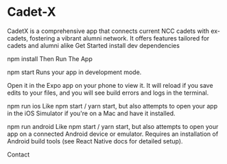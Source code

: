 # Cadet-X
CadetX is a comprehensive app that connects current NCC cadets with ex-cadets, fostering a vibrant alumni network. It offers features tailored for cadets and alumni alike
Get Started
install dev dependencies

npm install
Then
Run The App

npm start
Runs your app in development mode.

Open it in the Expo app on your phone to view it. It will reload if you save edits to your files, and you will see build errors and logs in the terminal.

npm run ios
Like npm start / yarn start, but also attempts to open your app in the iOS Simulator if you're on a Mac and have it installed.

npm run android
Like npm start / yarn start, but also attempts to open your app on a connected Android device or emulator. Requires an installation of Android build tools (see React Native docs for detailed setup).

Contact
